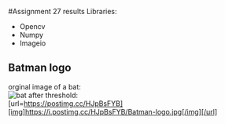 #Assignment 27 results
Libraries:
* Opencv
* Numpy
* Imageio

## Batman logo
orginal image of a bat:<br/>
![bat](https://i.postimg.cc/zDFs983q/bat.jpg)
after threshold: <br/>
[url=https://postimg.cc/HJpBsFYB][img]https://i.postimg.cc/HJpBsFYB/Batman-logo.jpg[/img][/url]

